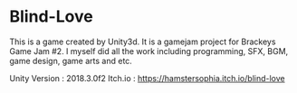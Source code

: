 # Blind-Love
 This is a game created by Unity3d. It is a gamejam project for Brackeys Game Jam #2. I myself did all the work including programming, SFX, BGM, game design, game arts and etc.

Unity Version : 2018.3.0f2
Itch.io : https://hamstersophia.itch.io/blind-love
